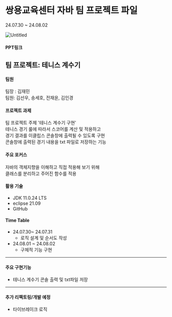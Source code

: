 # 쌍용교육센터 자바 팀 프로젝트 파일
24.07.30 ~ 24.08.02

![Untitled](https://github.com/user-attachments/assets/5e7fb0a4-c938-4edb-a071-412d15c1fa59)
#### PPT링크 

## 팀 프로젝트: 테니스 계수기

#### 팀원
팀장 : 김재민<br>
팀원: 김선우, 송세호, 전재윤, 김인경<br>

#### 프로젝트 과제
팀 프로젝트 주제 '테니스 계수기 구현'<br>
테니스 경기 룰에 따라서 스코어를 계산 및 적용하고 <br>
경기 결과를 이클립스 콘솔창에 출력될 수 있도록 구현<br>
콘솔창에 출력된  경기 내용을 txt 파일로 저장하는 기능<br>

#### 주요 포커스
자바의 객체지향을 이해하고 직접 적용해 보기 위해<br>
클래스를 분리하고 주어진 함수를 적용<br>

#### 활용 기술
- JDK 11.0.24 LTS
- eclipse 21.09
- GitHub

#### Time Table
  - 24.07.30~ 24.07.31
    - 로직 설계 및 순서도 작성
  - 24.08.01 ~ 24.08.02
    - 구체적 기능 구현
---
#### 주요 구현기능
- 테니스 계수기 콘솔 출력 및 txt파일 저장
  
---
#### 추가 리팩토링/개발 예정
- 타이브레이크 로직
